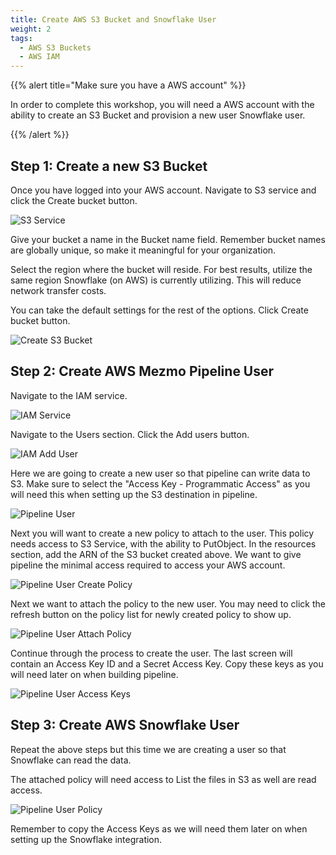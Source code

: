 ```yaml
---
title: Create AWS S3 Bucket and Snowflake User
weight: 2
tags:
  - AWS S3 Buckets
  - AWS IAM
---
```


{{% alert title="Make sure you have a AWS account" %}}

In order to complete this workshop, you will need a AWS account with the ability to create an S3 Bucket and provision a new user Snowflake user.

{{% /alert %}}

## Step 1: Create a new S3 Bucket

Once you have logged into your AWS account.  Navigate to S3 service and click the Create bucket button.

![S3 Service](../../images/s3_service.png)

Give your bucket a name in the Bucket name field.  Remember bucket names are globally unique, so make it meaningful for your organization.  

Select the region where the bucket will reside.  For best results, utilize the same region Snowflake (on AWS) is currently utilizing.  This will reduce network transfer costs.

You can take the default settings for the rest of the options.  Click Create bucket button.

![Create S3 Bucket](../../images/s3_create_bucket.png)

## Step 2: Create AWS Mezmo Pipeline User

Navigate to the IAM service.

![IAM Service](../../images/iam_service.png)

Navigate to the Users section.  Click the Add users button.

![IAM Add User](../../images/iam_add_user.png)

Here we are going to create a new user so that pipeline can write data to S3.  Make sure to select the "Access Key - Programmatic Access" as you will need this when setting up the S3 destination in pipeline. 

![Pipeline User](../../images/pipeline_user_step_1.png)

Next you will want to create a new policy to attach to the user.  This policy needs access to S3 Service, with the ability to PutObject.  In the resources section, add the ARN of the S3 bucket created above.  We want to give pipeline the minimal access required to access your AWS account.

![Pipeline User Create Policy](../../images/pipeline_user_step_2.png)

Next we want to attach the policy to the new user.  You may need to click the refresh button on the policy list for newly created policy to show up.

![Pipeline User Attach Policy](../../images/pipeline_user_attach_policy.png)

Continue through the process to create the user.  The last screen will contain an Access Key ID and a Secret Access Key.  Copy these keys as you will need later on when building pipeline.

![Pipeline User Access Keys](../../images/pipeline_user_aws_keys.png)


## Step 3: Create AWS Snowflake User

Repeat the above steps but this time we are creating a user so that Snowflake can read the data.

The attached policy will need access to List the files in S3 as well are read access.

![Pipeline User Policy](../../images/snowflake_user_policy.png)

Remember to copy the Access Keys as we will need them later on when setting up the Snowflake integration.
